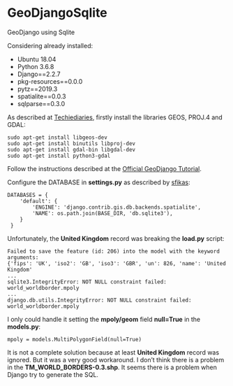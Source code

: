 # GeoDjangoSqlite
GeoDjango using Sqlite

Considering already installed:

- Ubuntu 18.04
- Python 3.6.8
- Django==2.2.7
- pkg-resources==0.0.0
- pytz==2019.3
- spatialite==0.0.3
- sqlparse==0.3.0

As described at [Techiediaries](https://href.li/?https://www.techiediaries.com/django-gis-geodjango/), firstly install the libraries GEOS, PROJ.4 and GDAL:

    sudo apt-get install libgeos-dev
    sudo apt-get install binutils libproj-dev
    sudo apt-get install gdal-bin libgdal-dev
    sudo apt-get install python3-gdal

Follow the instructions described at the [Official GeoDjango Tutorial](https://href.li/?https://docs.djangoproject.com/pt-br/2.2/ref/contrib/gis/tutorial/).

Configure the DATABASE in **settings.py** as described by [sfikas](https://href.li/?https://github.com/Archaeocomputers/geodjango-sqlite/blob/master/geodjangoSpatialite/geodjangoSpatialite/settings.py):

    DATABASES = {
        'default': {
            'ENGINE': 'django.contrib.gis.db.backends.spatialite',
            'NAME': os.path.join(BASE_DIR, 'db.sqlite3'),
        }
     }

Unfortunately, the **United Kingdom** record was breaking the **load.py** script:

    Failed to save the feature (id: 206) into the model with the keyword arguments:
    {'fips': 'UK', 'iso2': 'GB', 'iso3': 'GBR', 'un': 826, 'name': 'United Kingdom'
    ...
    sqlite3.IntegrityError: NOT NULL constraint failed: world_worldborder.mpoly
    ...
    django.db.utils.IntegrityError: NOT NULL constraint failed: world_worldborder.mpoly

I only could handle it setting the **mpoly/geom** field **null=True** in the **models.py**:

    mpoly = models.MultiPolygonField(null=True)

It is not a complete solution because at least **United Kingdom** record was ignored. But it was a very good workaround. I don’t think there is a problem in the **TM_WORLD_BORDERS-0.3.shp**. It seems there is a problem when Django try to generate the SQL.
